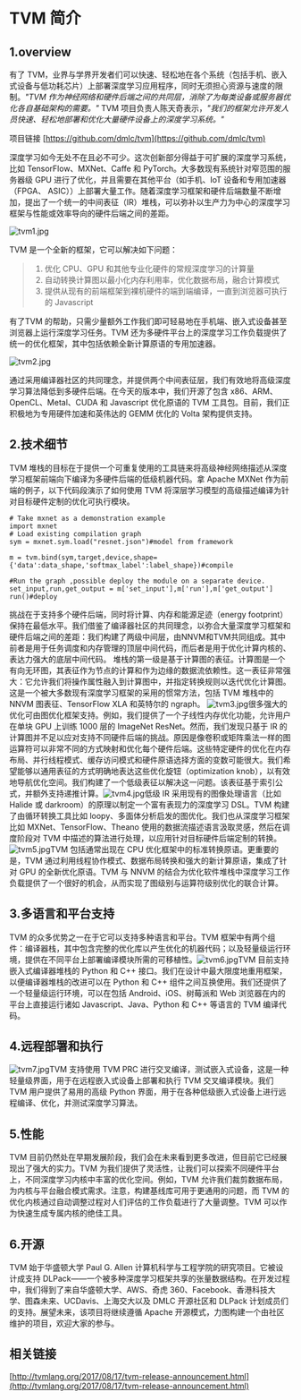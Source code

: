 # TVM 简介

## 1.overview
有了 TVM，业界与学界开发者们可以快速、轻松地在各个系统（包括手机、嵌入式设备与低功耗芯片）上部署深度学习应用程序，同时无须担心资源与速度的限制。*"TVM 作为神经网络和硬件后端之间的共同层，消除了为每类设备或服务器优化各自基础架构的需要。"* TVM 项目负责人陈天奇表示，*"我们的框架允许开发人员快速、轻松地部署和优化大量硬件设备上的深度学习系统。"*

项目链接
[https://github.com/dmlc/tvm](https://github.com/dmlc/tvm)

深度学习如今无处不在且必不可少。这次创新部分得益于可扩展的深度学习系统，比如 TensorFlow、MXNet、Caffe 和 PyTorch。大多数现有系统针对窄范围的服务器级 GPU 进行了优化，并且需要在其他平台（如手机、IoT 设备和专用加速器（FPGA、 ASIC））上部署大量工作。随着深度学习框架和硬件后端数量不断增加，提出了一个统一的中间表征（IR）堆栈，可以弥补以生产力为中心的深度学习框架与性能或效率导向的硬件后端之间的差距。

![tvm1.jpg](./picture/tvm1.jpg)

TVM 是一个全新的框架，它可以解决如下问题：
>1. 优化 CPU、GPU 和其他专业化硬件的常规深度学习的计算量
>2. 自动转换计算图以最小化内存利用率，优化数据布局，融合计算模式
> 3. 提供从现有的前端框架到裸机硬件的端到端编译，一直到浏览器可执行的 Javascript

有了TVM 的帮助，只需少量额外工作我们即可轻易地在手机端、嵌入式设备甚至浏览器上运行深度学习任务。TVM 还为多硬件平台上的深度学习工作负载提供了统一的优化框架，其中包括依赖全新计算原语的专用加速器。

![tvm2.jpg](./picture/tvm2.jpg)

通过采用编译器社区的共同理念，并提供两个中间表征层，我们有效地将高级深度学习算法降低到多硬件后端。在今天的版本中，我们开源了包含 x86、ARM、OpenCL、Metal、CUDA 和 Javascript 优化原语的 TVM 工具包。目前，我们正积极地为专用硬件加速和英伟达的 GEMM 优化的 Volta 架构提供支持。

## 2.技术细节

TVM 堆栈的目标在于提供一个可重复使用的工具链来将高级神经网络描述从深度学习框架前端向下编译为多硬件后端的低级机器代码。拿 Apache MXNet 作为前端的例子，以下代码段演示了如何使用 TVM 将深层学习模型的高级描述编译为针对目标硬件定制的优化可执行模块。
```
# Take mxnet as a demonstration example
import mxnet
# Load existing compilation graph
sym = mxnet.sym.load("resnet.json")#model from framework

m = tvm.bind(sym,target,device,shape={'data':data_shape,'softmax_label':label_shape})#compile

#Run the graph ,possible deploy the module on a separate device.
set_input,run,get_output = m['set_input'],m['run'],m['get_output']
run()#deploy

```
挑战在于支持多个硬件后端，同时将计算、内存和能源足迹（energy footprint）保持在最低水平。我们借鉴了编译器社区的共同理念，以弥合大量深度学习框架和硬件后端之间的差距：我们构建了两级中间层，由NNVM和TVM共同组成。其中前者是用于任务调度和内存管理的顶层中间代码，而后者是用于优化计算内核的、表达力强大的底层中间代码。
堆栈的第一级是基于计算图的表征。计算图是一个有向无环图，其表征作为节点的计算和作为边缘的数据流依赖性。这一表征非常强大：它允许我们将操作属性融入到计算图中，并指定转换规则以迭代优化计算图。这是一个被大多数现有深度学习框架的采用的惯常方法，包括 TVM 堆栈中的 NNVM 图表征、TensorFlow XLA 和英特尔的 ngraph。
![tvm3.jpg](./picture/tvm3.jpg)很多强大的优化可由图优化框架支持。例如，我们提供了一个子线性内存优化功能，允许用户在单块 GPU 上训练 1000 层的 ImageNet ResNet。然而，我们发现只基于 IR 的计算图并不足以应对支持不同硬件后端的挑战。原因是像卷积或矩阵乘法一样的图运算符可以非常不同的方式映射和优化每个硬件后端。这些特定硬件的优化在内存布局、并行线程模式、缓存访问模式和硬件原语选择方面的变数可能很大。我们希望能够以通用表征的方式明确地表达这些优化旋钮（optimization knob），以有效地导航优化空间。我们构建了一个低级表征以解决这一问题。该表征基于索引公式，并额外支持递推计算。![tvm4.jpg](./picture/tvm4.jpg)低级 IR 采用现有的图像处理语言（比如 Halide 或 darkroom）的原理以制定一个富有表现力的深度学习 DSL。TVM 构建了由循环转换工具比如 loopy、多面体分析启发的图优化。我们也从深度学习框架比如 MXNet、TensorFlow、Theano 使用的数据流描述语言汲取灵感，然后在调度阶段对 TVM 中描述的算法进行处理，以应用针对目标硬件后端定制的转换。![tvm5.jpg](./picture/tvm5.jpg)TVM 包括通常出现在 CPU 优化框架中的标准转换原语。更重要的是，TVM 通过利用线程协作模式、数据布局转换和强大的新计算原语，集成了针对 GPU 的全新优化原语。TVM 与 NNVM 的结合为优化软件堆栈中深度学习工作负载提供了一个很好的机会，从而实现了图级别与运算符级别优化的联合计算。

## 3.多语言和平台支持
TVM 的众多优势之一在于它可以支持多种语言和平台。TVM 框架中有两个组件：编译器栈，其中包含完整的优化库以产生优化的机器代码；以及轻量级运行环境，提供在不同平台上部署编译模块所需的可移植性。![tvm6.jpg](./picture/tvm6.jpg)TVM 目前支持嵌入式编译器堆栈的 Python 和 C++ 接口。我们在设计中最大限度地重用框架，以便编译器堆栈的改进可以在 Python 和 C++ 组件之间互换使用。我们还提供了一个轻量级运行环境，可以在包括 Android、iOS、树莓派和 Web 浏览器在内的平台上直接运行诸如 Javascript、Java、Python 和 C++ 等语言的 TVM 编译代码。

## 4.远程部署和执行
![tvm7.jpg](./picture/tvm7.jpg)TVM 支持使用 TVM PRC 进行交叉编译，测试嵌入式设备，这是一种轻量级界面，用于在远程嵌入式设备上部署和执行 TVM 交叉编译模块。我们 TVM 用户提供了易用的高级 Python 界面，用于在各种低级嵌入式设备上进行远程编译、优化，并测试深度学习算法。

## 5.性能
TVM 目前仍然处在早期发展阶段，我们会在未来看到更多改进，但目前它已经展现出了强大的实力。TVM 为我们提供了灵活性，让我们可以探索不同硬件平台上，不同深度学习内核中丰富的优化空间。例如，TVM 允许我们裁剪数据布局，为内核与平台融合模式需求。注意，构建基线库可用于更通用的问题，而 TVM 的优化内核通过自动调整过程对人们评估的工作负载进行了大量调整。TVM 可以作为快速生成专属内核的绝佳工具。

## 6.开源

TVM 始于华盛顿大学 Paul G. Allen 计算机科学与工程学院的研究项目。它被设计成支持 DLPack——一个被多种深度学习框架共享的张量数据结构。在开发过程中，我们得到了来自华盛顿大学、AWS、奇虎 360、Facebook、香港科技大学、图森未来、UCDavis、上海交大以及 DMLC 开源社区和 DLPack 计划成员们的支持。展望未来，该项目将继续遵循 Apache 开源模式，力图构建一个由社区维护的项目，欢迎大家的参与。







## 相关链接
[http://tvmlang.org/2017/08/17/tvm-release-announcement.html](http://tvmlang.org/2017/08/17/tvm-release-announcement.html)
